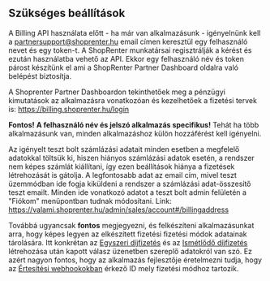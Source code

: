 ## Szükséges beállítások

A Billing API használata előtt - ha már van alkalmazásunk - igényelnünk kell a partnersupport@shoprenter.hu
email címen keresztül egy felhasználó nevet és egy token-t. A ShopRenter munkatársai regisztrálják a kérést
és ezután használatba vehető az API. Ekkor egy felhasználó név és token párost készítünk el ami a ShopRenter
Partner Dashboard oldalra való belépést biztosítja.

A Shoprenter Partner Dashboardon tekinthetőek meg a pénzügyi kimutatások az alkalmazásra vonatkozóan és
 kezelhetőek a fizetési tervek is: https://billing.shoprenter.hu/login


**Fontos!** **A felhasználó név és jelszó alkalmazás specifikus!**
Tehát ha több alkalmazásunk van, minden alkalmazáshoz külön hozzáférést kell igényelni.


Az igényelt teszt bolt számlázási adatait minden esetben a megfelelő adatokkal töltsük ki, hiszen hiányos számlázási adatok esetén, a rendszer nem képes számlát kiállítani, így ezen beállítások hiánya a fizetések létrehozását is gátolja.
A legfontosabb adat az email cím, mivel teszt üzemmódban ide fogja kiküldeni a rendszer
a számlázási adat-összesítő teszt emailt.
Minden ide vonatkozó adatot a teszt bolt admin felületén a "Fiókom" menüpontban tudnak módosítani. Link: https://valami.shoprenter.hu/admin/sales/account#/billingaddress

Továbbá ugyancsak **fontos** megjegyezni, és felkészíteni alkalmazásunkat arra, hogy képes legyen az elkészített fizetési
fizetési módok adatainak tárolására. Itt konkrétan az [Egyszeri díjfizetés](../docs/one_time_charge.md) és az [Ismétlődő díjfizetés](../docs/recurring_charge.md) létrehozása után kapott
válasz üzenetben szereplő adatokról van szó.
Ez azért nagyon fontos, hogy az alkalmazás fejlesztője éretelmezni tudja, hogy az [Értesítési webhookokban](../docs/notifications.md) érkező
ID mely fizetési módhoz tartozik.
